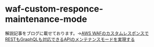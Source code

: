 # waf-custom-responce-maintenance-mode

解説記事をブログに載せております。→[AWS WAFのカスタムレスポンスでRESTもGraphQLも対応できるAPIのメンテナンスモードを実現する](https://go-to-k.hatenablog.com/entry/2021/08/13/233541)

